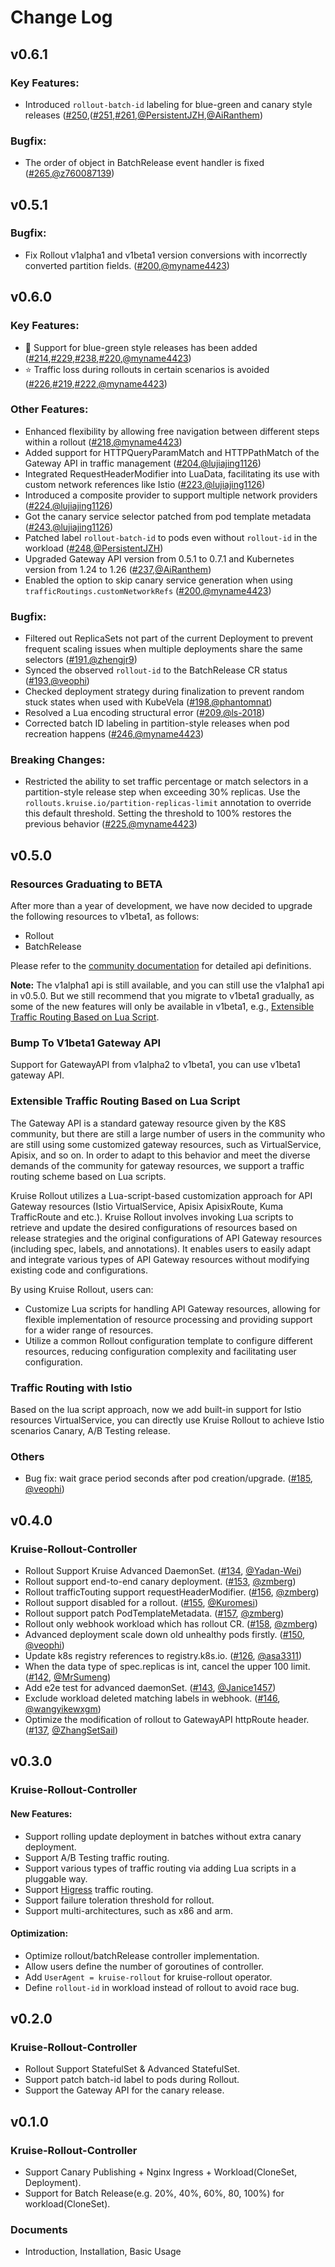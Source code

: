 # Change Log

## v0.6.1
### Key Features:
- Introduced `rollout-batch-id` labeling for blue-green and canary style releases ([#250](https://github.com/openkruise/rollouts/pull/250),([#251](https://github.com/openkruise/rollouts/pull/251),[#261](https://github.com/openkruise/rollouts/pull/261),[@PersistentJZH](https://github.com/PersistentJZH),[@AiRanthem](https://github.com/AiRanthem)) 

### Bugfix:
- The order of object in BatchRelease event handler is fixed ([#265](https://github.com/openkruise/rollouts/pull/265),[@z760087139](https://github.com/z760087139))

## v0.5.1
### Bugfix:

- Fix Rollout v1alpha1 and v1beta1 version conversions with incorrectly converted partition fields. ([#200](https://github.com/openkruise/rollouts/pull/200),[@myname4423](https://github.com/myname4423))

## v0.6.0
### Key Features:
- 🎊 Support for blue-green style releases has been added ([#214](https://github.com/openkruise/rollouts/pull/214),[#229](https://github.com/openkruise/rollouts/pull/229),[#238](https://github.com/openkruise/rollouts/pull/238),[#220](https://github.com/openkruise/rollouts/pull/220),[@myname4423](https://github.com/myname4423))
- ⭐ Traffic loss during rollouts in certain scenarios is avoided ([#226](https://github.com/openkruise/rollouts/pull/226),[#219](https://github.com/openkruise/rollouts/pull/219),[#222](https://github.com/openkruise/rollouts/pull/222),[@myname4423](https://github.com/myname4423))

### Other Features:
- Enhanced flexibility by allowing free navigation between different steps within a rollout ([#218](https://github.com/openkruise/rollouts/pull/218),[@myname4423](https://github.com/myname4423))
- Added support for HTTPQueryParamMatch and HTTPPathMatch of the Gateway API in traffic management ([#204](https://github.com/openkruise/rollouts/pull/204),[@lujiajing1126](https://github.com/lujiajing1126))
- Integrated RequestHeaderModifier into LuaData, facilitating its use with custom network references like Istio ([#223](https://github.com/openkruise/rollouts/pull/223),[@lujiajing1126](https://github.com/lujiajing1126))
- Introduced a composite provider to support multiple network providers ([#224](https://github.com/openkruise/rollouts/pull/224),[@lujiajing1126](https://github.com/lujiajing1126))
- Got the canary service selector patched from pod template metadata ([#243](https://github.com/openkruise/rollouts/pull/243),[@lujiajing1126](https://github.com/lujiajing1126))
- Patched label `rollout-batch-id` to pods even without `rollout-id` in the workload ([#248](https://github.com/openkruise/rollouts/pull/248),[@PersistentJZH](https://github.com/PersistentJZH))
- Upgraded Gateway API version from 0.5.1 to 0.7.1 and Kubernetes version from 1.24 to 1.26 ([#237](https://github.com/openkruise/rollouts/pull/237),[@AiRanthem](https://github.com/AiRanthem))
- Enabled the option to skip canary service generation when using `trafficRoutings.customNetworkRefs` ([#200](https://github.com/openkruise/rollouts/pull/200),[@myname4423](https://github.com/myname4423))

### Bugfix:
- Filtered out ReplicaSets not part of the current Deployment to prevent frequent scaling issues when multiple deployments share the same selectors ([#191](https://github.com/openkruise/rollouts/pull/191),[@zhengjr9](https://github.com/zhengjr9))
- Synced the observed `rollout-id` to the BatchRelease CR status ([#193](https://github.com/openkruise/rollouts/pull/193),[@veophi](https://github.com/veophi))
- Checked deployment strategy during finalization to prevent random stuck states when used with KubeVela ([#198](https://github.com/openkruise/rollouts/pull/198),[@phantomnat](https://github.com/phantomnat))
- Resolved a Lua encoding structural error ([#209](https://github.com/openkruise/rollouts/pull/209),[@ls-2018](https://github.com/ls-2018))
- Corrected batch ID labeling in partition-style releases when pod recreation happens ([#246](https://github.com/openkruise/rollouts/pull/246),[@myname4423](https://github.com/myname4423))

### Breaking Changes:
- Restricted the ability to set traffic percentage or match selectors in a partition-style release step when exceeding 30% replicas. Use the `rollouts.kruise.io/partition-replicas-limit` annotation to override this default threshold. Setting the threshold to 100% restores the previous behavior ([#225](https://github.com/openkruise/rollouts/pull/225),[@myname4423](https://github.com/myname4423))

## v0.5.0
### Resources Graduating to BETA

After more than a year of development, we have now decided to upgrade the following resources to v1beta1, as follows:
- Rollout
- BatchRelease

Please refer to the [community documentation](https://openkruise.io/rollouts/user-manuals/api-specifications) for detailed api definitions.

**Note:** The v1alpha1 api is still available, and you can still use the v1alpha1 api in v0.5.0.
But we still recommend that you migrate to v1beta1 gradually, as some of the new features will only be available in v1beta1,
e.g., [Extensible Traffic Routing Based on Lua Script](https://openkruise.io/rollouts/developer-manuals/custom-network-provider/).

### Bump To V1beta1 Gateway API
Support for GatewayAPI from v1alpha2 to v1beta1, you can use v1beta1 gateway API.

### Extensible Traffic Routing Based on Lua Script

The Gateway API is a standard gateway resource given by the K8S community, but there are still a large number of users in the community who are still using some customized gateway resources, such as VirtualService, Apisix, and so on.
In order to adapt to this behavior and meet the diverse demands of the community for gateway resources, we support a traffic routing scheme based on Lua scripts.

Kruise Rollout utilizes a Lua-script-based customization approach for API Gateway resources (Istio VirtualService, Apisix ApisixRoute, Kuma TrafficRoute and etc.).
Kruise Rollout involves invoking Lua scripts to retrieve and update the desired configurations of resources based on release strategies and the original configurations of API Gateway resources (including spec, labels, and annotations).
It enables users to easily adapt and integrate various types of API Gateway resources without modifying existing code and configurations.

By using Kruise Rollout, users can:
- Customize Lua scripts for handling API Gateway resources, allowing for flexible implementation of resource processing and providing support for a wider range of resources.
- Utilize a common Rollout configuration template to configure different resources, reducing configuration complexity and facilitating user configuration.

### Traffic Routing with Istio
Based on the lua script approach, now we add built-in support for Istio resources VirtualService,
you can directly use Kruise Rollout to achieve Istio scenarios Canary, A/B Testing release.

### Others
- Bug fix: wait grace period seconds after pod creation/upgrade. ([#185](https://github.com/openkruise/rollouts/pull/185), [@veophi](https://github.com/veophi))

## v0.4.0
### Kruise-Rollout-Controller
- Rollout Support Kruise Advanced DaemonSet. ([#134](https://github.com/openkruise/rollouts/pull/134), [@Yadan-Wei](https://github.com/Yadan-Wei))
- Rollout support end-to-end canary deployment. ([#153](https://github.com/openkruise/rollouts/pull/153), [@zmberg](https://github.com/zmberg))
- Rollout trafficTouting support requestHeaderModifier. ([#156](https://github.com/openkruise/rollouts/pull/156), [@zmberg](https://github.com/zmberg))
- Rollout support disabled for a rollout. ([#155](https://github.com/openkruise/rollouts/pull/155), [@Kuromesi](https://github.com/Kuromesi))
- Rollout support patch PodTemplateMetadata. ([#157](https://github.com/openkruise/rollouts/pull/157), [@zmberg](https://github.com/zmberg))
- Rollout only webhook workload which has rollout CR. ([#158](https://github.com/openkruise/rollouts/pull/158), [@zmberg](https://github.com/zmberg))
- Advanced deployment scale down old unhealthy pods firstly. ([#150](https://github.com/openkruise/rollouts/pull/150), [@veophi](https://github.com/veophi))
- Update k8s registry references to registry.k8s.io. ([#126](https://github.com/openkruise/rollouts/pull/126), [@asa3311](https://github.com/asa3311))
- When the data type of spec.replicas is int, cancel the upper 100 limit. ([#142](https://github.com/openkruise/rollouts/pull/142), [@MrSumeng](https://github.com/MrSumeng))
- Add e2e test for advanced daemonSet. ([#143](https://github.com/openkruise/rollouts/pull/143), [@Janice1457](https://github.com/Janice1457))
- Exclude workload deleted matching labels in webhook. ([#146](https://github.com/openkruise/rollouts/pull/146), [@wangyikewxgm](https://github.com/wangyikewxgm))
- Optimize the modification of rollout to GatewayAPI httpRoute header. ([#137](https://github.com/openkruise/rollouts/pull/137), [@ZhangSetSail](https://github.com/ZhangSetSail))

## v0.3.0

### Kruise-Rollout-Controller
#### New Features:
- Support rolling update deployment in batches without extra canary deployment.
- Support A/B Testing traffic routing.
- Support various types of traffic routing via adding Lua scripts in a pluggable way.
- Support [Higress](https://higress.io/en-us/) traffic routing.
- Support failure toleration threshold for rollout.
- Support multi-architectures, such as x86 and arm.
#### Optimization:
- Optimize rollout/batchRelease controller implementation.
- Allow users define the number of goroutines of controller.
- Add `UserAgent = kruise-rollout` for kruise-rollout operator.
- Define `rollout-id` in workload instead of rollout to avoid race bug.

## v0.2.0
### Kruise-Rollout-Controller
- Rollout Support StatefulSet & Advanced StatefulSet.
- Support patch batch-id label to pods during Rollout.
- Support the Gateway API for the canary release.

## v0.1.0
### Kruise-Rollout-Controller
- Support Canary Publishing + Nginx Ingress + Workload(CloneSet, Deployment).
- Support for Batch Release(e.g. 20%, 40%, 60%, 80, 100%) for workload(CloneSet).

### Documents
- Introduction, Installation, Basic Usage
